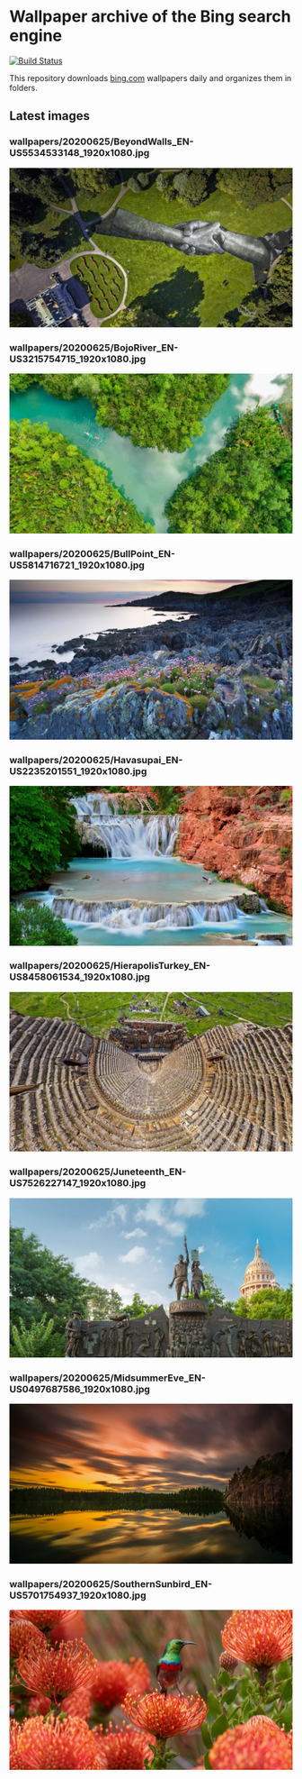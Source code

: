 # Wallpaper archive of the Bing search engine

[![Build Status](https://travis-ci.org/kijart/bing-daily-images-dl.svg?branch=wallpapers)](https://travis-ci.org/kijart/bing-daily-images-dl)

This repository downloads [bing.com](https://www.bing.com) wallpapers daily and organizes them in folders.

## Latest images

<!-- Wallpapers -->

### wallpapers/20200625/BeyondWalls_EN-US5534533148_1920x1080.jpg

![wallpapers/20200625/BeyondWalls_EN-US5534533148_1920x1080.jpg](wallpapers/20200625/BeyondWalls_EN-US5534533148_1920x1080.jpg)

### wallpapers/20200625/BojoRiver_EN-US3215754715_1920x1080.jpg

![wallpapers/20200625/BojoRiver_EN-US3215754715_1920x1080.jpg](wallpapers/20200625/BojoRiver_EN-US3215754715_1920x1080.jpg)

### wallpapers/20200625/BullPoint_EN-US5814716721_1920x1080.jpg

![wallpapers/20200625/BullPoint_EN-US5814716721_1920x1080.jpg](wallpapers/20200625/BullPoint_EN-US5814716721_1920x1080.jpg)

### wallpapers/20200625/Havasupai_EN-US2235201551_1920x1080.jpg

![wallpapers/20200625/Havasupai_EN-US2235201551_1920x1080.jpg](wallpapers/20200625/Havasupai_EN-US2235201551_1920x1080.jpg)

### wallpapers/20200625/HierapolisTurkey_EN-US8458061534_1920x1080.jpg

![wallpapers/20200625/HierapolisTurkey_EN-US8458061534_1920x1080.jpg](wallpapers/20200625/HierapolisTurkey_EN-US8458061534_1920x1080.jpg)

### wallpapers/20200625/Juneteenth_EN-US7526227147_1920x1080.jpg

![wallpapers/20200625/Juneteenth_EN-US7526227147_1920x1080.jpg](wallpapers/20200625/Juneteenth_EN-US7526227147_1920x1080.jpg)

### wallpapers/20200625/MidsummerEve_EN-US0497687586_1920x1080.jpg

![wallpapers/20200625/MidsummerEve_EN-US0497687586_1920x1080.jpg](wallpapers/20200625/MidsummerEve_EN-US0497687586_1920x1080.jpg)

### wallpapers/20200625/SouthernSunbird_EN-US5701754937_1920x1080.jpg

![wallpapers/20200625/SouthernSunbird_EN-US5701754937_1920x1080.jpg](wallpapers/20200625/SouthernSunbird_EN-US5701754937_1920x1080.jpg)

